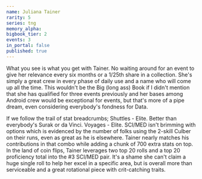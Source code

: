 ```yaml
---
name: Juliana Tainer
rarity: 5
series: tng
memory_alpha:
bigbook_tier: 2
events: 3
in_portal: false
published: true
---
```


What you see is what you get with Tainer. No waiting around for an event to give her relevance every six months or a 1/25th share in a collection. She's simply a great crew in every phase of daily use and a name who will come up all the time. This wouldn't be the Big (long ass) Book if I didn't mention that she has qualified for three events previously and her bases among Android crew would be exceptional for events, but that's more of a pipe dream, even considering everybody's fondness for Data.

If we follow the trail of stat breadcrumbs; Shuttles - Elite. Better than everybody's Surak or da Vinci. Voyages - Elite. SCI/MED isn't brimming with options which is evidenced by the number of folks using the 2-skill Culber on their runs, even as great as he is elsewhere. Tainer nearly matches his contributions in that combo while adding a chunk of 700 extra stats on top. In the land of coin flips, Tainer leverages two top 20 rolls and a top 20 proficiency total into the #3 SCI/MED pair. It's a shame she can't claim a huge single roll to help her excel in a specific area, but is overall more than serviceable and a great rotational piece with crit-catching traits.
